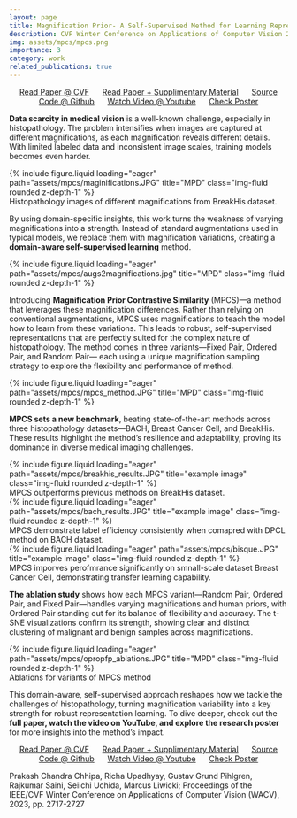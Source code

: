 ```yaml
---
layout: page
title: Magnification Prior- A Self-Supervised Method for Learning Representations on Breast Cancer Histopathological Images
description: CVF Winter Conference on Applications of Computer Vision 2023
img: assets/mpcs/mpcs.png
importance: 3
category: work
related_publications: true
---
```

<p align="center">
    <a href="https://openaccess.thecvf.com/content/WACV2023/papers/Chhipa_Magnification_Prior_A_Self-Supervised_Method_for_Learning_Representations_on_Breast_WACV_2023_paper.pdf" style="margin-right: 20px;">Read Paper @ CVF</a>
    <a href="https://arxiv.org/pdf/2203.07707" style="margin-right: 20px;">Read Paper + Supplimentary Material</a>
    <a href="https://github.com/prakashchhipa/Magnification-Prior-Self-Supervised-Method" style="margin-right: 20px;">Source Code @ Github</a>
    <a href="https://www.youtube.com/watch?v=z9_mjW2JStQ" style="margin-right: 20px;">Watch Video @ Youtube</a>
    <a href="https://github.com/prakashchhipa/Magnification-Prior-Self-Supervised-Method/blob/main/figures/poster.PNG">Check Poster</a>
</p>

**Data scarcity in medical vision** is a well-known challenge, especially in histopathology. The problem intensifies when images are captured at different magnifications, as each magnification reveals different details. With limited labeled data and inconsistent image scales, training models becomes even harder. 

<div class="row">
    <div class="col-sm mt-3 mt-md-0">
        {% include figure.liquid loading="eager" path="assets/mpcs/maginifications.JPG" title="MPD" class="img-fluid rounded z-depth-1" %}
    </div>
</div>
<div class="caption">
    Histopathology images of different magnifications from BreakHis dataset. 
</div>

By using domain-specific insights, this work turns the weakness of varying magnifications into a strength. Instead of standard augmentations used in typical models, we replace them with magnification variations, creating a **domain-aware self-supervised learning** method.

<div class="row">
    <div class="col-sm mt-3 mt-md-0">
        {% include figure.liquid loading="eager" path="assets/mpcs/augs2magnifications.jpg" title="MPD" class="img-fluid rounded z-depth-1" %}
    </div>
</div>

Introducing **Magnification Prior Contrastive Similarity** (MPCS)—a method that leverages these magnification differences. Rather than relying on conventional augmentations, MPCS uses magnifications to teach the model how to learn from these variations. This leads to robust, self-supervised representations that are perfectly suited for the complex nature of histopathology. The method comes in three variants—Fixed Pair, Ordered Pair, and Random Pair— each using a unique magnification sampling strategy to explore the flexibility and performance of method.

<div class="row">
    <div class="col-sm mt-3 mt-md-0">
        {% include figure.liquid loading="eager" path="assets/mpcs/mpcs_method.JPG" title="MPD" class="img-fluid rounded z-depth-1" %}
    </div>
</div>

**MPCS sets a new benchmark**, beating state-of-the-art methods across three histopathology datasets—BACH, Breast Cancer Cell, and BreakHis. These results highlight the method’s resilience and adaptability, proving its dominance in diverse medical imaging challenges.

<div class="row">
    <div class="col-sm mt-3 mt-md-0">
        {% include figure.liquid loading="eager" path="assets/mpcs/breakhis_results.JPG" title="example image" class="img-fluid rounded z-depth-1" %}
    </div>
</div>
<div class="caption">
    MPCS outperforms previous methods on BreakHis dataset. 
</div>

<div class="row">
    <div class="col-sm mt-3 mt-md-0">
        {% include figure.liquid loading="eager" path="assets/mpcs/bach_results.JPG" title="example image" class="img-fluid rounded z-depth-1" %}
    </div>
</div>
<div class="caption">
    MPCS demonstrate label efficiency consistently when comapred with DPCL method on BACH dataset. 
</div>

<div class="row">
    <div class="col-sm mt-3 mt-md-0">
        {% include figure.liquid loading="eager" path="assets/mpcs/bisque.JPG" title="example image" class="img-fluid rounded z-depth-1" %}
    </div>
</div>
<div class="caption">
    MPCS imporves perofmrance significantly on smnall-scale dataset Breast Cancer Cell, demonstrating transfer learning capability. 
</div>

**The ablation study** shows how each MPCS variant—Random Pair, Ordered Pair, and Fixed Pair—handles varying magnifications and human priors, with Ordered Pair standing out for its balance of flexibility and accuracy. The t-SNE visualizations confirm its strength, showing clear and distinct clustering of malignant and benign samples across magnifications.

<div class="row">
    <div class="col-sm mt-3 mt-md-0">
        {% include figure.liquid loading="eager" path="assets/mpcs/opropfp_ablations.JPG" title="MPD" class="img-fluid rounded z-depth-1" %}
    </div>
</div>
<div class="caption">
    Ablations for variants of MPCS method 
</div>

This domain-aware, self-supervised approach reshapes how we tackle the challenges of histopathology, turning magnification variability into a key strength for robust representation learning. To dive deeper, check out the **full paper, watch the video on YouTube, and explore the research poster** for more insights into the method’s impact.

<p align="center">
    <a href="https://openaccess.thecvf.com/content/WACV2023/papers/Chhipa_Magnification_Prior_A_Self-Supervised_Method_for_Learning_Representations_on_Breast_WACV_2023_paper.pdf" style="margin-right: 20px;">Read Paper @ CVF</a>
    <a href="https://arxiv.org/pdf/2203.07707" style="margin-right: 20px;">Read Paper + Supplimentary Material</a>
    <a href="https://github.com/prakashchhipa/Magnification-Prior-Self-Supervised-Method" style="margin-right: 20px;">Source Code @ Github</a>
    <a href="https://www.youtube.com/watch?v=z9_mjW2JStQ" style="margin-right: 20px;">Watch Video @ Youtube</a>
    <a href="https://github.com/prakashchhipa/Magnification-Prior-Self-Supervised-Method/blob/main/figures/poster.PNG">Check Poster</a>
</p>

Prakash Chandra Chhipa, Richa Upadhyay, Gustav Grund Pihlgren, Rajkumar Saini, Seiichi Uchida, Marcus Liwicki; Proceedings of the IEEE/CVF Winter Conference on Applications of Computer Vision (WACV), 2023, pp. 2717-2727
